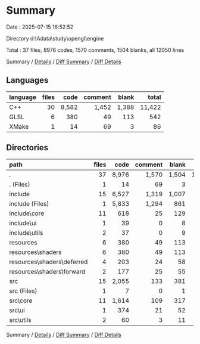 # Summary

Date : 2025-07-15 16:52:52

Directory d:\\Adata\\study\\opengl\\engine

Total : 37 files,  8976 codes, 1570 comments, 1504 blanks, all 12050 lines

Summary / [Details](details.md) / [Diff Summary](diff.md) / [Diff Details](diff-details.md)

## Languages
| language | files | code | comment | blank | total |
| :--- | ---: | ---: | ---: | ---: | ---: |
| C++ | 30 | 8,582 | 1,452 | 1,388 | 11,422 |
| GLSL | 6 | 380 | 49 | 113 | 542 |
| XMake | 1 | 14 | 69 | 3 | 86 |

## Directories
| path | files | code | comment | blank | total |
| :--- | ---: | ---: | ---: | ---: | ---: |
| . | 37 | 8,976 | 1,570 | 1,504 | 12,050 |
| . (Files) | 1 | 14 | 69 | 3 | 86 |
| include | 15 | 6,527 | 1,319 | 1,007 | 8,853 |
| include (Files) | 1 | 5,833 | 1,294 | 861 | 7,988 |
| include\\core | 11 | 618 | 25 | 129 | 772 |
| include\\ui | 1 | 39 | 0 | 8 | 47 |
| include\\utils | 2 | 37 | 0 | 9 | 46 |
| resources | 6 | 380 | 49 | 113 | 542 |
| resources\\shaders | 6 | 380 | 49 | 113 | 542 |
| resources\\shaders\\deferred | 4 | 203 | 24 | 58 | 285 |
| resources\\shaders\\forward | 2 | 177 | 25 | 55 | 257 |
| src | 15 | 2,055 | 133 | 381 | 2,569 |
| src (Files) | 1 | 7 | 0 | 1 | 8 |
| src\\core | 11 | 1,614 | 109 | 317 | 2,040 |
| src\\ui | 1 | 374 | 21 | 52 | 447 |
| src\\utils | 2 | 60 | 3 | 11 | 74 |

Summary / [Details](details.md) / [Diff Summary](diff.md) / [Diff Details](diff-details.md)